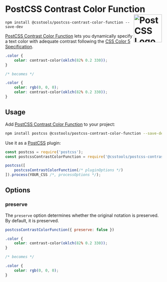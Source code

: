 # PostCSS Contrast Color Function [<img src="https://postcss.github.io/postcss/logo.svg" alt="PostCSS Logo" width="90" height="90" align="right">][PostCSS]

`npm install @csstools/postcss-contrast-color-function --save-dev`

[PostCSS Contrast Color Function] lets you dynamically specify a text color with adequate contrast following the [CSS Color 5 Specification].

```css
.color {
	color: contrast-color(oklch(82% 0.2 330));
}

/* becomes */

.color {
	color: rgb(0, 0, 0);
	color: contrast-color(oklch(82% 0.2 330));
}
```

## Usage

Add [PostCSS Contrast Color Function] to your project:

```bash
npm install postcss @csstools/postcss-contrast-color-function --save-dev
```

Use it as a [PostCSS] plugin:

```js
const postcss = require('postcss');
const postcssContrastColorFunction = require('@csstools/postcss-contrast-color-function');

postcss([
	postcssContrastColorFunction(/* pluginOptions */)
]).process(YOUR_CSS /*, processOptions */);
```



## Options

### preserve

The `preserve` option determines whether the original notation
is preserved. By default, it is preserved.

```js
postcssContrastColorFunction({ preserve: false })
```

```css
.color {
	color: contrast-color(oklch(82% 0.2 330));
}

/* becomes */

.color {
	color: rgb(0, 0, 0);
}
```

[cli-url]: https://github.com/csstools/postcss-plugins/actions/workflows/test.yml?query=workflow/test
[css-url]: https://cssdb.org/#contrast-color-function
[discord]: https://discord.gg/bUadyRwkJS
[npm-url]: https://www.npmjs.com/package/@csstools/postcss-contrast-color-function

[PostCSS]: https://github.com/postcss/postcss
[PostCSS Contrast Color Function]: https://github.com/csstools/postcss-plugins/tree/main/plugins/postcss-contrast-color-function
[CSS Color 5 Specification]: https://drafts.csswg.org/css-color-5/#contrast-color
